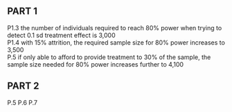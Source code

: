 ## PART 1
P1.3 the number of individuals required to reach 80% power when trying to detect 0.1 sd treatment effect is 3,000 <br />
P1.4 with 15% attrition, the required sample size for 80% power increases to 3,500 <br />
P.5 if only able to afford to provide treatment to 30% of the sample, the sample size needed for 80% power increases further to 4,100 <br />

## PART 2
P.5 
P.6 
P.7 
